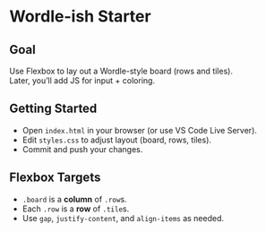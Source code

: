 # Wordle-ish Starter

## Goal
Use Flexbox to lay out a Wordle-style board (rows and tiles).  
Later, you’ll add JS for input + coloring.

## Getting Started
- Open `index.html` in your browser (or use VS Code Live Server).
- Edit `styles.css` to adjust layout (board, rows, tiles).
- Commit and push your changes.

## Flexbox Targets
- `.board` is a **column** of `.row`s.
- Each `.row` is a **row** of `.tile`s.
- Use `gap`, `justify-content`, and `align-items` as needed.
